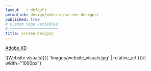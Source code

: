 ```yaml
---
layout   : default
permalink: design/website/screen-designs/
published: true
# Custom Page Variables
# ─────────────────────
title: Screen Designs
---
```

[Adobe XD](https://xd.adobe.com/view/bf5c3521-9597-4342-5cf8-06fcf4b02311-c96d/?fullscreen "smartphone app")

![Website visuals]({{ 'Images/website_visuals.jpg' | relative_url }}){: width="1000px"}